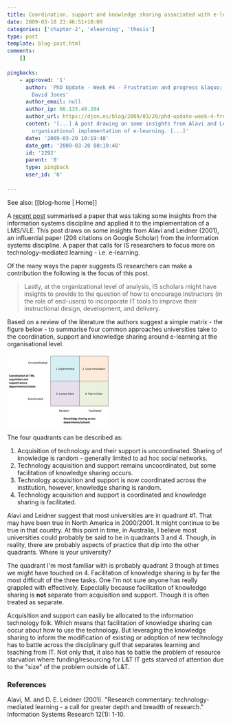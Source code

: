 ```yaml
---
title: Coordination, support and knowledge sharing associated with e-learning - where does your organisation fit?
date: 2009-03-18 23:46:51+10:00
categories: ['chapter-2', 'elearning', 'thesis']
type: post
template: blog-post.html
comments:
    []
    
pingbacks:
    - approved: '1'
      author: 'PhD Update - Week #4 - Frustration and progress &laquo; The Weblog of (a)
        David Jones'
      author_email: null
      author_ip: 66.135.48.204
      author_url: https://djon.es/blog/2009/03/20/phd-update-week-4-frustration-and-progress/
      content: '[...] A post drawing on some insights from Alavi and Leidner (2001) about
        organisational implementation of e-learning. [...]'
      date: '2009-03-20 10:19:48'
      date_gmt: '2009-03-20 00:19:48'
      id: '2292'
      parent: '0'
      type: pingback
      user_id: '0'
    
---
```


See also: [[blog-home | Home]]

A [recent post](/blog2/2009/03/13/virtual-learning-environments-three-implementation-perspectives/) summarised a paper that was taking some insights from the information systems discipline and applied it to the implementation of a LMS/VLE. This post draws on some insights from Alavi and Leidner (2001), an influential paper (208 citations on Google Scholar) from the information systems discipline. A paper that calls for IS researchers to focus more on technology-mediated learning - i.e. e-learning.

Of the many ways the paper suggests IS researchers can make a contribution the following is the focus of this post.

> Lastly, at the organizational level of analysis, IS scholars might have insights to provide to the question of how to encourage instructors (in the role of end-users) to incorporate IT tools to improve their instructional design, development, and delivery.

Based on a review of the literature the authors suggest a simple matrix - the figure below - to summarise four common approaches universities take to the coordination, support and knowledge sharing around e-learning at the organisational level.

[![Coordination, support and knowledge sharing](images/3365509860_1015d5f39f_m.jpg)](http://www.flickr.com/photos/david_jones/3365509860/ "Coordination, support and knowledge sharing by David T Jones, on Flickr")

The four quadrants can be described as:

1. Acquisition of technology and their support is uncoordinated. Sharing of knowledge is random - generally limited to ad hoc social networks.
2. Technology acquisition and support remains uncoordinated, but some facilitation of knowledge sharing occurs.
3. Technology acquisition and support is now coordinated across the institution, however, knowledge sharing is random.
4. Technology acquisition and support is coordinated and knowledge sharing is facilitated.

Alavi and Leidner suggest that most universities are in quadrant #1. That may have been true in North America in 2000/2001. It might continue to be true in that country. At this point in time, in Australia, I believe most universities could probably be said to be in quadrants 3 and 4. Though, in reality, there are probably aspects of practice that dip into the other quadrants. Where is your university?

The quadrant I'm most familiar with is probably quadrant 3 though at times we might have touched on 4. Facilitation of knowledge sharing is by far the most difficult of the three tasks. One I'm not sure anyone has really grappled with effectively. Especially because facilitation of knowledge sharing is **not** separate from acquisition and support. Though it is often treated as separate.

Acquisition and support can easily be allocated to the information technology folk. Which means that facilitation of knowledge sharing can occur about how to use the technology. But leveraging the knowledge sharing to inform the modification of existing or adoption of new technology has to battle across the disciplinary gulf that separates learning and teaching from IT. Not only that, it also has to battle the problem of resource starvation where funding/resourcing for L&T IT gets starved of attention due to the "size" of the problem outside of L&T.

### References

Alavi, M. and D. E. Leidner (2001). "Research commentary: technology-mediated learning - a call for greater depth and breadth of research." Information Systems Research 12(1): 1-10.